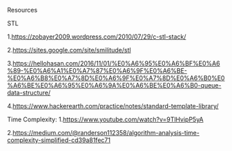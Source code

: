 Resources

STL

1.https://zobayer2009.wordpress.com/2010/07/29/c-stl-stack/

2.https://sites.google.com/site/smilitude/stl

3.https://hellohasan.com/2016/11/01/%E0%A6%95%E0%A6%BF%E0%A6%89-%E0%A6%A1%E0%A7%87%E0%A6%9F%E0%A6%BE-%E0%A6%B8%E0%A7%8D%E0%A6%9F%E0%A7%8D%E0%A6%B0%E0%A6%BE%E0%A6%95%E0%A6%9A%E0%A6%BE%E0%A6%B0-queue-data-structure/

4.https://www.hackerearth.com/practice/notes/standard-template-library/

Time Complexity:
1.https://www.youtube.com/watch?v=9TlHvipP5yA

2.https://medium.com/@randerson112358/algorithm-analysis-time-complexity-simplified-cd39a81fec71

